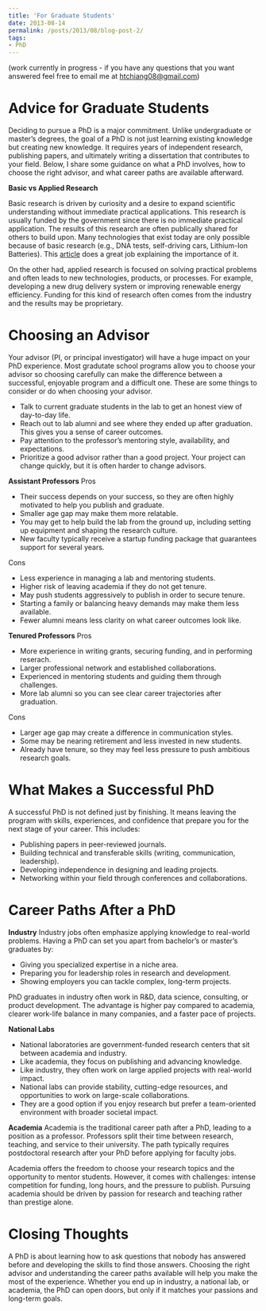 ```yaml
---
title: 'For Graduate Students'
date: 2013-08-14
permalink: /posts/2013/08/blog-post-2/
tags:
- PhD
---
```


 (work currently in progress - if you have any questions that you want answered feel free to email me at htchiang08@gmail.com)

**Advice for Graduate Students**
====
Deciding to pursue a PhD is a major commitment. Unlike undergraduate or master’s degrees, the goal of a PhD is not just learning existing knowledge but creating new knowledge. It requires years of independent research, publishing papers, and ultimately writing a dissertation that contributes to your field. Below, I share some guidance on what a PhD involves, how to choose the right advisor, and what career paths are available afterward.

**Basic vs Applied Research**

Basic research is driven by curiosity and a desire to expand scientific understanding without immediate practical applications. This research is usually funded by the government since there is no immediate practical application. The results of this research are often publically shared for others to build upon. Many technologies that exist today are only possible because of basic research (e.g., DNA tests, self-driving cars, Lithium-Ion Batteries). This [article](https://www.americanscientist.org/article/%E2%80%9Cwhy-are-we-funding-this%E2%80%9D) does a great job explaining the importance of it.

On the other had, applied research is focused on solving practical problems and often leads to new technologies, products, or processes. For example, developing a new drug delivery system or improving renewable energy efficiency. Funding for this kind of research often comes from the industry and the results may be proprietary. 

**Choosing an Advisor**
====
Your advisor (PI, or principal investigator) will have a huge impact on your PhD experience. Most gradutate school programs allow you to choose your advisor so choosing carefully can make the difference between a successful, enjoyable program and a difficult one. These are some things to consider or do when choosing your advisor. 

- Talk to current graduate students in the lab to get an honest view of day-to-day life.
- Reach out to lab alumni and see where they ended up after graduation. This gives you a sense of career outcomes.
- Pay attention to the professor’s mentoring style, availability, and expectations.
- Prioritize a good advisor rather than a good project. Your project can change quickly, but it is often harder to change advisors. 

**Assistant Professors**
Pros
- Their success depends on your success, so they are often highly motivated to help you publish and graduate.
- Smaller age gap may make them more relatable.
- You may get to help build the lab from the ground up, including setting up equipment and shaping the research culture.
- New faculty typically receive a startup funding package that guarantees support for several years.

Cons
- Less experience in managing a lab and mentoring students.
- Higher risk of leaving academia if they do not get tenure.
- May push students aggressively to publish in order to secure tenure.
- Starting a family or balancing heavy demands may make them less available.
- Fewer alumni means less clarity on what career outcomes look like.

**Tenured Professors**
Pros
- More experience in writing grants, securing funding, and in performing reserach.
- Larger professional network and established collaborations.
- Experienced in mentoring students and guiding them through challenges.
- More lab alumni so you can see clear career trajectories after graduation.

Cons
- Larger age gap may create a difference in communication styles.
- Some may be nearing retirement and less invested in new students.
- Already have tenure, so they may feel less pressure to push ambitious research goals.


**What Makes a Successful PhD**
====
A successful PhD is not defined just by finishing. It means leaving the program with skills, experiences, and confidence that prepare you for the next stage of your career. This includes:

- Publishing papers in peer-reviewed journals.
- Building technical and transferable skills (writing, communication, leadership).
- Developing independence in designing and leading projects.
- Networking within your field through conferences and collaborations.


**Career Paths After a PhD**
====

**Industry**
Industry jobs often emphasize applying knowledge to real-world problems. Having a PhD can set you apart from bachelor’s or master’s graduates by:
- Giving you specialized expertise in a niche area.
- Preparing you for leadership roles in research and development.
- Showing employers you can tackle complex, long-term projects.

PhD graduates in industry often work in R&D, data science, consulting, or product development. The advantage is higher pay compared to academia, clearer work-life balance in many companies, and a faster pace of projects.

**National Labs**
- National laboratories are government-funded research centers that sit between academia and industry.
- Like academia, they focus on publishing and advancing knowledge.
- Like industry, they often work on large applied projects with real-world impact.
- National labs can provide stability, cutting-edge resources, and opportunities to work on large-scale collaborations.
- They are a good option if you enjoy research but prefer a team-oriented environment with broader societal impact.

**Academia**
Academia is the traditional career path after a PhD, leading to a position as a professor. Professors split their time between research, teaching, and service to their university. The path typically requires postdoctoral research after your PhD before applying for faculty jobs.

Academia offers the freedom to choose your research topics and the opportunity to mentor students. However, it comes with challenges: intense competition for funding, long hours, and the pressure to publish. Pursuing academia should be driven by passion for research and teaching rather than prestige alone.

**Closing Thoughts**
====
A PhD is about learning how to ask questions that nobody has answered before and developing the skills to find those answers. Choosing the right advisor and understanding the career paths available will help you make the most of the experience. Whether you end up in industry, a national lab, or academia, the PhD can open doors, but only if it matches your passions and long-term goals.